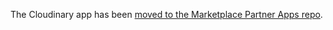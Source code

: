 The Cloudinary app has been [moved to the Marketplace Partner Apps repo](https://github.com/contentful/marketplace-partner-apps/tree/main/apps/cloudinary).

